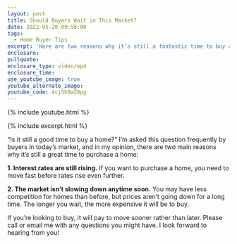 ```yaml
---
layout: post
title: Should Buyers Wait in This Market?
date: 2022-05-20 09:58:00
tags:
  - Home Buyer Tips
excerpt: 'Here are two reasons why it’s still a fantastic time to buy a home. '
enclosure:
pullquote:
enclosure_type: video/mp4
enclosure_time:
use_youtube_image: true
youtube_alternate_image:
youtube_code: 4cjSh0wZ8pg
---
```

{% include youtube.html %}

{% include excerpt.html %}

“Is it still a good time to buy a home?” I’m asked this question frequently by buyers in today’s market, and in my opinion, there are two main reasons why it’s still a great time to purchase a home:

**1\. Interest rates are still rising.** If you want to purchase a home, you need to move fast before rates rise even further.

**2\. The market isn’t slowing down anytime soon.** You may have less competition for homes than before, but prices aren’t going down for a long time. The longer you wait, the more expensive it will be to buy.&nbsp;

If you’re looking to buy, it will pay to move sooner rather than later. Please call or email me with any questions you might have. I look forward to hearing from you\!
